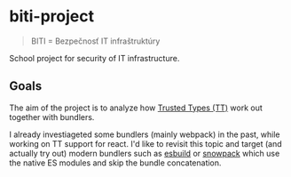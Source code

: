 # biti-project

> BITI = Bezpečnosť IT infraštruktúry

School project for security of IT infrastructure.

## Goals

The aim of the project is to analyze how [Trusted Types (TT)](https://web.dev/trusted-types/#:~:text=Trusted%20Types%20give%20you%20the,is%20available%20for%20other%20browsers.) work out
together with bundlers.

I already investiageted some bundlers (mainly webpack) in the past, while working on TT support for
react. I'd like to revisit this topic and target (and actually try out) modern bundlers such as
[esbuild](https://esbuild.github.io/) or [snowpack](https://www.snowpack.dev/) which use the native
ES modules and skip the bundle concatenation.
